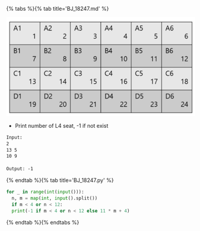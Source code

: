 {% tabs %}{% tab title='BJ_18247.md' %}

![BJ_18247](images/20210304_193855.png)

* Print number of L4 seat, -1 if not exist

```txt
Input:
2
13 5
10 9

Output: -1
```

{% endtab %}{% tab title='BJ_18247.py' %}

```py
for _ in range(int(input())):
  n, m = map(int, input().split())
  if m < 4 or n < 12:
  print(-1 if m < 4 or n < 12 else 11 * m + 4)
```

{% endtab %}{% endtabs %}
